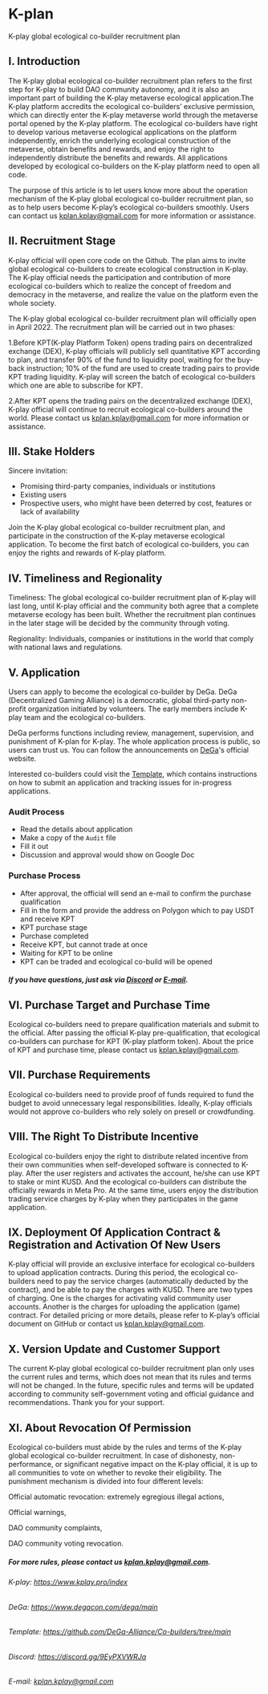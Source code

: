 # K-plan
K-play global ecological co-builder recruitment plan
## I.  Introduction
The K-play global ecological co-builder recruitment plan refers to the first step for K-play to build DAO community autonomy, and it is also an important part of building the K-play metaverse ecological application.The K-play platform accredits the ecological co-builders’ exclusive permission, which can directly enter the K-play metaverse world through the metaverse portal opened by the K-play platform. The ecological co-builders have right to develop various metaverse ecological applications on the platform independently, enrich the underlying ecological construction of the metaverse, obtain benefits and rewards, and enjoy the right to independently distribute the benefits and rewards. All applications developed by ecological co-builders on the K-play platform need to open all code.

The purpose of this article is to let users know more about the operation mechanism of the K-play global ecological co-builder recruitment plan, so as to help users become K-play’s ecological co-builders smoothly. Users can contact us kplan.kplay@gmail.com for more information or assistance.

## II.  Recruitment Stage
K-play official will open core code on the Github. The plan aims to invite global ecological co-builders to create ecological construction in K-play. The K-play official needs the participation and contribution of more ecological co-builders which to realize the concept of freedom and democracy in the metaverse, and realize the value on the platform even the whole society.

The K-play global ecological co-builder recruitment plan will officially open in April 2022. The recruitment plan will be carried out in two phases:

1.Before KPT(K-play Platform Token) opens trading pairs on decentralized exchange (DEX), K-play officials will publicly sell quantitative KPT according to plan, and transfer 90% of the fund to liquidity pool, waiting for the buy-back instruction; 10% of the fund are used to create trading pairs to provide KPT trading liquidity. K-play will screen the batch of ecological co-builders which one are able to subscribe for KPT. 

2.After KPT opens the trading pairs on the decentralized exchange (DEX), K-play official will continue to recruit ecological co-builders around the world. Please contact us kplan.kplay@gmail.com for more information or assistance.

## III.  Stake Holders
Sincere invitation:
 - Promising third-party companies, individuals or institutions
 - Existing users
 - Prospective users, who might have been deterred by cost, features or lack of availability
 
Join the K-play global ecological co-builder recruitment plan, and participate in the construction of the K-play metaverse ecological application. To become the first batch of ecological co-builders, you can enjoy the rights and rewards of K-play platform.

## IV.  Timeliness and Regionality
Timeliness: 
The global ecological co-builder recruitment plan of K-play will last long, until K-play official and the community both agree that a complete metaverse ecology has been built. Whether the recruitment plan continues in the later stage will be decided by the community through voting.

Regionality: 
Individuals, companies or institutions in the world that comply with national laws and regulations.

## V.  Application
Users can apply to become the ecological co-builder by DeGa. DeGa (Decentralized Gaming Alliance) is a democratic, global third-party non-profit organization initiated by volunteers. The early members include K-play team and the ecological co-builders.

DeGa performs functions including review, management, supervision, and punishment of K-plan for K-play. The whole application process is public, so users can trust us. You can follow the announcements on [DeGa](https://www.degacon.com/dega/main)'s official website.

Interested co-builders could visit the [Template](https://github.com/DeGa-Alliance/Co-builders/tree/main), which contains instructions on how to submit an application and tracking issues for in-progress applications.

### Audit Process
 - Read the details about application
 - Make a copy of the `Audit` file
 - Fill it out
 - Discussion and approval would show on Google Doc

### Purchase Process
 - After approval, the official will send an e-mail to confirm the purchase qualification
 - Fill in the form and provide the address on Polygon which to pay USDT and receive KPT
 - KPT purchase stage
 - Purchase completed
 - Receive KPT, but cannot trade at once
 - Waiting for KPT to be online
 - KPT can be traded and ecological co-build will be opened 

##### If you have questions, just ask via [Discord](https://discord.gg/9EyPXVWRJa) or [E-mail](kplan.kplay@gmail.com).

## VI.  Purchase Target and Purchase Time
Ecological co-builders need to prepare qualification materials and submit to the official. After passing the official K-play pre-qualification, that ecological co-builders can purchase for KPT (K-play platform token). About the price of KPT and purchase time, please contact us kplan.kplay@gmail.com.

## VII.  Purchase Requirements
Ecological co-builders need to provide proof of funds required to fund the budget to avoid unnecessary legal responsibilities. Ideally, K-play officials would not approve co-builders who rely solely on presell or crowdfunding.

## VIII. The Right To Distribute Incentive
Ecological co-builders enjoy the right to distribute related incentive from their own communities when self-developed software is connected to K-play. After the user registers and activates the account, he/she can use KPT to stake or mint KUSD. And the ecological co-builders can distribute the officially rewards in Meta Pro. At the same time, users enjoy the distribution trading service charges by K-play when they participates in the game application.

## IX. Deployment Of Application Contract & Registration and Activation Of New Users
K-play official will provide an exclusive interface for ecological co-builders to upload application contracts. During this period, the ecological co-builders need to pay the service charges (automatically deducted by the contract), and be able to pay the charges with KUSD. There are two types of charging. One is the charges for activating valid community user accounts. Another is the charges for uploading the application (game) contract. For detailed pricing or more details, please refer to K-play’s official document on GitHub or contact us kplan.kplay@gmail.com.

## X.  Version Update and Customer Support
The current K-play global ecological co-builder recruitment plan only uses the current rules and terms, which does not mean that its rules and terms will not be changed. In the future, specific rules and terms will be updated according to community self-government voting and official guidance and recommendations. Thank you for your support.

## XI.  About Revocation Of Permission
Ecological co-builders must abide by the rules and terms of the K-play global ecological co-builder recruitment. 
In case of dishonesty, non-performance, or significant negative impact on the K-play official, it is up to all communities to vote on whether to revoke their eligibility. 
The punishment mechanism is divided into four different levels: 

Official automatic revocation: extremely egregious illegal actions,

Official warnings,

DAO community complaints,

DAO community voting revocation.

##### For more rules, please contact us kplan.kplay@gmail.com.

###### K-play: https://www.kplay.pro/index      
###### DeGa: https://www.degacon.com/dega/main
###### Template: https://github.com/DeGa-Alliance/Co-builders/tree/main
###### Discord: https://discord.gg/9EyPXVWRJa
###### E-mail: kplan.kplay@gmail.com

